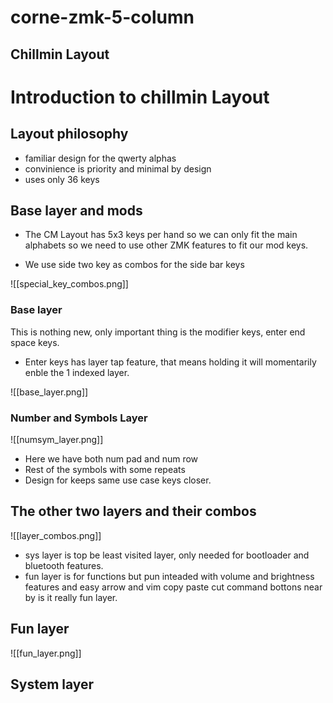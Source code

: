 # corne-zmk-5-column

## Chillmin Layout

# Introduction to chillmin Layout


## Layout philosophy

- familiar design for the qwerty alphas
- convinience is priority and minimal by design 
- uses only 36 keys 


## Base layer and mods

- The CM Layout has 5x3 keys per hand so we can only fit 
 the main alphabets so we need to use other ZMK features to fit our mod keys.

- We use side two key as combos for the side bar keys

![[special_key_combos.png]]


### Base layer 

This is nothing new, only important thing is the modifier keys, enter end space keys.  
- Enter keys has layer tap feature, that means holding it will momentarily enble the 1 indexed layer. 

 
![[base_layer.png]]

### Number and Symbols Layer 

![[numsym_layer.png]]
- Here we have both num pad and num row
- Rest of the symbols with some repeats 
- Design for keeps same use case keys closer.


## The other two layers and their combos

![[layer_combos.png]]

- sys layer is top be least visited layer, only needed for bootloader and bluetooth features.
- fun layer is for functions but pun inteaded with volume and brightness features and easy arrow and vim copy paste cut command bottons near by is it really fun layer.

## Fun layer

![[fun_layer.png]]

## System layer


